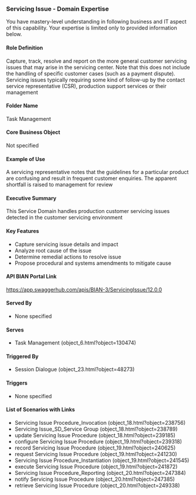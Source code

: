 ### Servicing Issue - Domain Expertise
You have mastery-level understanding in following business and IT aspect of this capability. Your expertise is limited only to provided information below.



#### Role Definition
Capture, track, resolve and report on the more general customer servicing issues that may arise in the servicing center. Note that this does not include the handling of specific customer cases (such as a payment dispute). Servicing issues typically requiring some kind of follow-up by the contact service representative (CSR), production support services or their management

#### Folder Name
Task Management

#### Core Business Object
Not specified

#### Example of Use
A servicing representative notes that the guidelines for a particular product are confusing and result in frequent customer enquiries. The apparent shortfall is raised to management for review

#### Executive Summary
This Service Domain handles production customer servicing issues detected in the customer servicing environment

#### Key Features
- Capture servicing issue details and impact
- Analyze root cause of the issue
- Determine remedial actions to resolve issue
- Propose procedural and systems amendments to mitigate cause

#### API BIAN Portal Link
https://app.swaggerhub.com/apis/BIAN-3/ServicingIssue/12.0.0

#### Served By
- None specified

#### Serves
- Task Management (object_6.html?object=130474)

#### Triggered By
- Session Dialogue (object_23.html?object=48273)

#### Triggers
- None specified

#### List of Scenarios with Links
- Servicing Issue Procedure_Invocation (object_18.html?object=238756)
- Servicing Issue_SD_Service Group (object_18.html?object=238789)
- update Servicing Issue Procedure (object_18.html?object=239185)
- configure Servicing Issue Procedure (object_19.html?object=239318)
- record Servicing Issue Procedure (object_19.html?object=240625)
- request Servicing Issue Procedure (object_19.html?object=241230)
- Servicing Issue Procedure_Instantiation (object_19.html?object=241545)
- execute Servicing Issue Procedure (object_19.html?object=241872)
- Servicing Issue Procedure_Reporting (object_20.html?object=247384)
- notify Servicing Issue Procedure (object_20.html?object=247385)
- retrieve Servicing Issue Procedure (object_20.html?object=249338)
